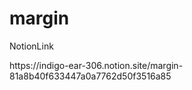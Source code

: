 <h1>margin</h1>

<p>NotionLink</p>
https://indigo-ear-306.notion.site/margin-81a8b40f633447a0a7762d50f3516a85
